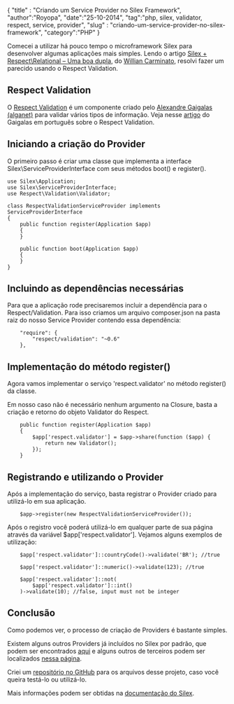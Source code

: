 <p>{
"title" : "Criando um Service Provider no Silex Framework",
"author":"Royopa",
"date":"25-10-2014",
"tag":"php, silex, validator, respect, service, provider",
"slug" : "criando-um-service-provider-no-silex-framework",
"category":"PHP"
}</p>

<p>Comecei a utilizar há pouco tempo o microframework Silex para desenvolver
algumas aplicações mais simples.
Lendo o artigo <a href="http://phpsp.org.br/silex-respectrelational-uma-boa-dupla/">Silex + Respect\Relational – Uma boa dupla</a>, do <a href="https://github.com/williancarminato/">Willian
Carminato</a>, resolvi fazer um parecido usando o Respect Validation.</p>

<h2 id="respect-validation">Respect Validation</h2>

<p>O <a href="http://documentup.com/Respect/Validation/">Respect Validation</a> é um componente criado pelo <a href="http://gaigalas.net/#home">Alexandre Gaigalas (alganet)</a>
para validar vários tipos de informação. Veja nesse <a href="http://imasters.com.br/linguagens/php/respect-um-microframework-de-respeito/">artigo</a> do Gaigalas em português
sobre o Respect Validation.</p>

<h2 id="iniciando-a-cria%C3%A7%C3%A3o-do-provider">Iniciando a criação do Provider</h2>

<p>O primeiro passo é criar uma classe que implementa a interface
Silex\ServiceProviderInterface com seus métodos boot() e register().</p>

<pre><code class="php">use Silex\Application;
use Silex\ServiceProviderInterface;
use Respect\Validation\Validator;

class RespectValidationServiceProvider implements ServiceProviderInterface
{
    public function register(Application $app)
    {
    }

    public function boot(Application $app)
    {
    }
}
</code></pre>

<h2 id="incluindo-as-depend%C3%AAncias-necess%C3%A1rias">Incluindo as dependências necessárias</h2>

<p>Para que a aplicação rode precisaremos incluir a dependência para o Respect/Validation.
Para isso criamos um arquivo composer.json na pasta raiz do nosso Service Provider
contendo essa dependência:</p>

<pre><code class="json">    "require": {
        "respect/validation": "~0.6"
    },
</code></pre>

<h2 id="implementa%C3%A7%C3%A3o-do-m%C3%A9todo-register">Implementação do método register()</h2>

<p>Agora vamos implementar o serviço 'respect.validator' no método register() da
classe.</p>

<p>Em nosso caso não é necessário nenhum argumento na Closure, basta a
criação e retorno do objeto Validator do Respect.</p>

<pre><code class="php">    public function register(Application $app)
    {
        $app['respect.validator'] = $app-&gt;share(function ($app) {
            return new Validator();
        });
    }
</code></pre>

<h2 id="registrando-e-utilizando-o-provider">Registrando e utilizando o Provider</h2>

<p>Após a implementação do serviço, basta registrar o Provider criado para utilizá-lo
em sua aplicação.</p>

<pre><code class="php">    $app-&gt;register(new RespectValidationServiceProvider());
</code></pre>

<p>Após o registro você poderá utilizá-lo em qualquer parte de sua página através da
variável $app['respect.validator']. Vejamos alguns exemplos de utilização:</p>

<pre><code class="php">    $app['respect.validator']::countryCode()-&gt;validate('BR'); //true

    $app['respect.validator']::numeric()-&gt;validate(123); //true

    $app['respect.validator']::not(
        $app['respect.validator']::int()
    )-&gt;validate(10); //false, input must not be integer
</code></pre>

<h2 id="conclus%C3%A3o">Conclusão</h2>

<p>Como podemos ver, o processo de criação de Providers é bastante simples.</p>

<p>Existem alguns outros Providers já incluídos no Silex por padrão, que podem ser
encontrados <a href="http://silex.sensiolabs.org/doc/providers.html#included-providers">aqui</a> e alguns outros de terceiros podem ser localizados <a href="https://github.com/silexphp/Silex/wiki/Third-Party-ServiceProviders">nessa página</a>.</p>

<p>Criei um <a href="https://github.com/royopa/respect-validation-service-provider">repositório no GitHub</a> para os arquivos desse projeto, caso você queira testá-lo
ou utilizá-lo.</p>

<p>Mais informações podem ser obtidas na <a href="http://silex.sensiolabs.org/doc/providers.html">documentação do Silex</a>.</p>
